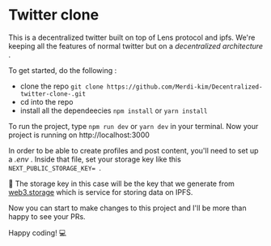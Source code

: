 # Twitter clone

This is a decentralized twitter built on top of Lens protocol and ipfs.
We're keeping all the features of normal twitter but on a _decentralized architecture_ .

To get started, do the following :

- clone the repo `git clone https://github.com/Merdi-kim/Decentralized-twitter-clone-.git`
- cd into the repo
- install all the dependeecies `npm install` or `yarn install`

To run the project, type `npm run dev` or `yarn dev` in your terminal. Now your project is running on http://localhost:3000

In order to be able to create profiles and post content, you'll need to set up a _.env_ .
Inside that file, set your storage key like this `NEXT_PUBLIC_STORAGE_KEY= `.

🚨 The storage key in this case will be the key that we generate from [web3.storage](https://web3.storage/) which is service for storing data on IPFS.

Now you can start to make changes to this project and I'll be more than happy to see your PRs.

Happy coding! 💻

